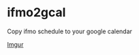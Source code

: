 ifmo2gcal
=========

Copy ifmo schedule to your google calendar

[Imgur](http://i.imgur.com/Dok37fM.png)
